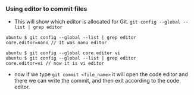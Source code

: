### Using editor to commit files
- This will show which editor is allocated for Git.
```git config --global --list | grep editor``` <br>
```
ubuntu $ git config --global --list | grep editor
core.editor=nano // It was nano editor

ubuntu $ git config --global core.editor vi
ubuntu $ git config --global --list | grep editor
core.editor=vi // now it is vi editor
```
- now if we type ```git commit <file_name>``` it will open the code editor and there we can write the commit, and then exit according to the code editor.
